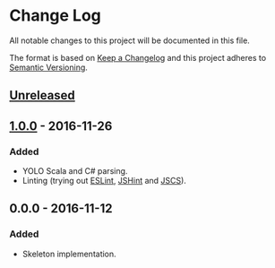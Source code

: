 # Change Log
All notable changes to this project will be documented in this file.

The format is based on [Keep a Changelog](http://keepachangelog.com/) 
and this project adheres to [Semantic Versioning](http://semver.org/).

## [Unreleased]

## [1.0.0] - 2016-11-26
### Added
- YOLO Scala and C# parsing.
- Linting (trying out [ESLint], [JSHint] and [JSCS]).

## 0.0.0 - 2016-11-12
### Added
- Skeleton implementation.

[Unreleased]: https://github.com/ndkrempel/spatialos-check-components/compare/v1.0.0...HEAD
[1.0.0]: https://github.com/ndkrempel/spatialos-check-components/compare/v0.0.0...1.0.0
[ESLint]: http://eslint.org/
[JSHint]: http://jshint.com/
[JSCS]: http://jscs.info/
